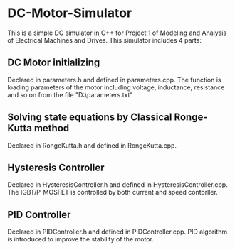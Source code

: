 # DC-Motor-Simulator
This is a simple DC simulator in C++ for Project 1 of Modeling and Analysis of Electrical Machines and Drives. This simulator includes 4 parts: 
## DC Motor initializing
Declared in parameters.h and defined in parameters.cpp. The function is loading parameters of the motor including voltage, inductance, resistance and so on from the file "D:\parameters.txt"
## Solving state equations by Classical Ronge-Kutta method
Declared in RongeKutta.h and defined in RongeKutta.cpp. 
## Hysteresis Controller
Declared in HysteresisController.h and defined in HysteresisController.cpp. The IGBT/P-MOSFET is controlled by both current and speed contorller. 
## PID Controller
Declared in PIDController.h and defined in PIDController.cpp. PID algorithm is introduced to improve the stability of the motor. 
